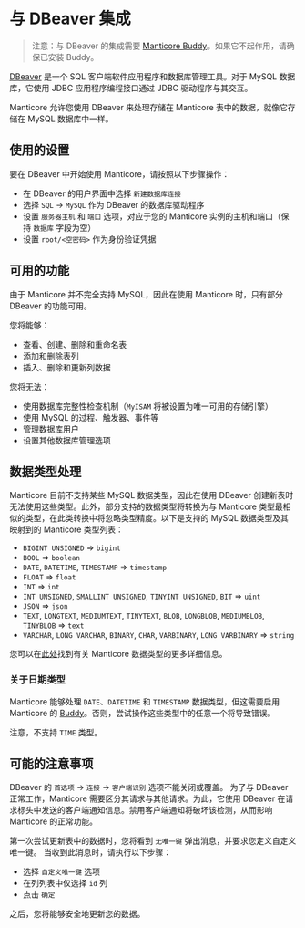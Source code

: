 # 与 DBeaver 集成

> 注意：与 DBeaver 的集成需要 [Manticore Buddy](../Installation/Manticore_Buddy.md)。如果它不起作用，请确保已安装 Buddy。

[DBeaver](https://dbeaver.io/) 是一个 SQL 客户端软件应用程序和数据库管理工具。对于 MySQL 数据库，它使用 JDBC 应用程序编程接口通过 JDBC 驱动程序与其交互。

Manticore 允许您使用 DBeaver 来处理存储在 Manticore 表中的数据，就像它存储在 MySQL 数据库中一样。

## 使用的设置

要在 DBeaver 中开始使用 Manticore，请按照以下步骤操作：

- 在 DBeaver 的用户界面中选择 `新建数据库连接`
- 选择 `SQL` -> `MySQL` 作为 DBeaver 的数据库驱动程序
- 设置 `服务器主机` 和 `端口` 选项，对应于您的 Manticore 实例的主机和端口（保持 `数据库` 字段为空）
- 设置 `root/<空密码>` 作为身份验证凭据


## 可用的功能

由于 Manticore 并不完全支持 MySQL，因此在使用 Manticore 时，只有部分 DBeaver 的功能可用。

您将能够：

- 查看、创建、删除和重命名表
- 添加和删除表列
- 插入、删除和更新列数据

您将无法：

- 使用数据库完整性检查机制（`MyISAM` 将被设置为唯一可用的存储引擎）
- 使用 MySQL 的过程、触发器、事件等
- 管理数据库用户
- 设置其他数据库管理选项


## 数据类型处理

Manticore 目前不支持某些 MySQL 数据类型，因此在使用 DBeaver 创建新表时无法使用这些类型。此外，部分支持的数据类型将转换为与 Manticore 类型最相似的类型，在此类转换中将忽略类型精度。以下是支持的 MySQL 数据类型及其映射到的 Manticore 类型列表：

- `BIGINT UNSIGNED` => `bigint`
- `BOOL` => `boolean`
- `DATE`, `DATETIME`, `TIMESTAMP`  => `timestamp`
- `FLOAT` => `float`
- `INT` => `int`
- `INT UNSIGNED`, `SMALLINT UNSIGNED`, `TINYINT UNSIGNED`, `BIT` => `uint`
- `JSON` => `json`
- `TEXT`, `LONGTEXT`, `MEDIUMTEXT`, `TINYTEXT`, `BLOB`, `LONGBLOB`, `MEDIUMBLOB`, `TINYBLOB`  => `text`
- `VARCHAR`, `LONG VARCHAR`, `BINARY`, `CHAR`, `VARBINARY`, `LONG VARBINARY`  => `string`

您可以在[此处](../Creating_a_table/Data_types.md#数据类型)找到有关 Manticore 数据类型的更多详细信息。

### 关于日期类型

Manticore 能够处理 `DATE`、`DATETIME` 和 `TIMESTAMP` 数据类型，但这需要启用 Manticore 的 [Buddy](../Starting_the_server/Docker.md#Manticore-Columnar-Library-和-Manticore-Buddy)。否则，尝试操作这些类型中的任意一个将导致错误。

注意，不支持 `TIME` 类型。

## 可能的注意事项

DBeaver 的 `首选项` -> `连接` -> `客户端识别` 选项不能关闭或覆盖。 为了与 DBeaver 正常工作，Manticore 需要区分其请求与其他请求。为此，它使用 DBeaver 在请求标头中发送的客户端通知信息。禁用客户端通知将破坏该检测，从而影响 Manticore 的正常功能。

第一次尝试更新表中的数据时，您将看到 `无唯一键` 弹出消息，并要求您定义自定义唯一键。 当收到此消息时，请执行以下步骤：

- 选择 `自定义唯一键` 选项
- 在列列表中仅选择 `id` 列
- 点击 `确定`

之后，您将能够安全地更新您的数据。
